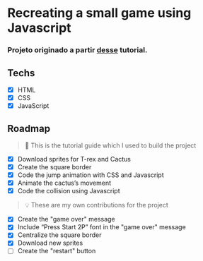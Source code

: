 # Recreating a small game using Javascript

### Projeto originado a partir <a href="https://www.youtube.com/watch?v=i7nIutSLvdU">desse</a> tutorial.

## Techs

- [x] HTML
- [x] CSS
- [x] JavaScript

## Roadmap

> :memo: This is the tutorial guide which I used to build the project


- [x] Download sprites for T-rex and Cactus
- [x] Create the square border
- [x] Code the jump animation with CSS and Javascript
- [x] Animate the cactus’s movement
- [x] Code the collision using Javascript

> :bulb: These are my own contributions for the project 


- [x] Create the "game over" message
- [x] Include “Press Start 2P” font in the "game over" message
- [x] Centralize the square border
- [x] Download new sprites
- [ ] Create the "restart" button
